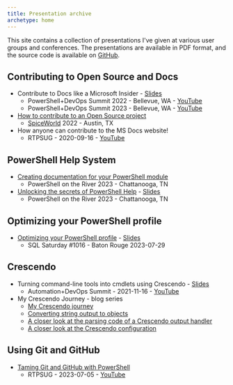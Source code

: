 ```yaml
---
title: Presentation archive
archetype: home
---
```

<!-- markdownlint-disable MD041 -->

This site contains a collection of presentations I've given at various user groups and conferences.
The presentations are available in PDF format, and the source code is available on [GitHub][13].

## Contributing to Open Source and Docs

- Contribute to Docs like a Microsoft Insider - [<i class="far fa-file-pdf"></i> Slides][01]
  - PowerShell+DevOps Summit 2022 - Bellevue, WA - [<i class="fab fa-youtube"></i> YouTube][18]
  - PowerShell+DevOps Summit 2023 - Bellevue, WA - [<i class="fab fa-youtube"></i> YouTube][20]
- [How to contribute to an Open Source project][06]
  - [SpiceWorld][15] 2022 - Austin, TX
- How anyone can contribute to the MS Docs website!
  - RTPSUG - 2020-09-16 - [<i class="fab fa-youtube"></i> YouTube][16]

## PowerShell Help System

- [Creating documentation for your PowerShell module][14]
  - PowerShell on the River 2023 - Chattanooga, TN
- [Unlocking the secrets of PowerShell Help][07] - [<i class="far fa-file-pdf"></i> Slides][03]
  - PowerShell on the River 2023 - Chattanooga, TN

## Optimizing your PowerShell profile

- [Optimizing your PowerShell profile][08] - [<i class="far fa-file-pdf"></i> Slides][04]
  - SQL Saturday #1016 - Baton Rouge 2023-07-29

## Crescendo

- Turning command-line tools into cmdlets using Crescendo - [<i class="far fa-file-pdf"></i> Slides][02]
  - Automation+DevOps Summit - 2021-11-16 - [<i class="fab fa-youtube"></i> YouTube][19]
- My Crescendo Journey - blog series
  - [My Crescendo journey][12]
  - [Converting string output to objects][11]
  - [A closer look at the parsing code of a Crescendo output handler][10]
  - [A closer look at the Crescendo configuration][09]

## Using Git and GitHub

- [Taming Git and GitHub with PowerShell][05]
  - RTPSUG - 2023-07-05 - [<i class="fab fa-youtube"></i> YouTube][17]

<!-- link references -->
[01]: ./downloads/ContributeDocs/Contribute%20to%20Docs%20like%20a%20Microsoft%20Insider.pdf
[02]: ./downloads/Crescendo/Get%20more%20from%20your%20tooling%20with%20Crescendo.pdf
[03]: ./downloads/PSHelp/Unlocking%20the%20secrets%20of%20PowerShell%20Help.pdf
[04]: ./downloads/PSProfiles/Optimizing%20Your%20PowerShell%20Profile.pdf
[05]: ./github/
[06]: ./opensource/
[07]: ./pshelp/
[08]: ./psprofiles/
[09]: https://devblogs.microsoft.com/powershell-community/a-closer-look-at-the-crescendo-configuration/
[10]: https://devblogs.microsoft.com/powershell-community/a-closer-look-at-the-parsing-code-of-a-crescendo-output-handler/
[11]: https://devblogs.microsoft.com/powershell-community/converting-string-output-to-objects/
[12]: https://devblogs.microsoft.com/powershell-community/my-crescendo-journey/
[13]: https://github.com/sdwheeler/presentations
[14]: https://mikefrobbins.github.io/psdocs-how-to
[15]: https://www.spiceworks.com/spiceworld/
[16]: https://www.youtube.com/watch?v=0_DEB61YOMc
[17]: https://www.youtube.com/watch?v=5TPR66fFrsQ
[18]: https://www.youtube.com/watch?v=9-_VPIu6zLw
[19]: https://www.youtube.com/watch?v=acynivRDg7g
[20]: https://www.youtube.com/watch?v=ZQODV8krq1Q
